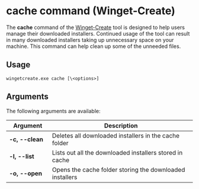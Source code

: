 # cache command (Winget-Create)

The **cache** command of the [Winget-Create](../README.md) tool is designed to help users manage their downloaded installers. Continued usage of the tool can result in many downloaded installers taking up unnecessary space on your machine. This command can help clean up some of the unneeded files.

## Usage

`wingetcreate.exe cache [\<options>]`

## Arguments

The following arguments are available:

| <div style="width:100px">Argument</div> | Description |
| --------------------------------------- | ------------|
| **-c, --clean** | Deletes all downloaded installers in the cache folder |
| **-l, --list** | Lists out all the downloaded installers stored in cache |
| **-o, --open** | Opens the cache folder storing the downloaded installers |
